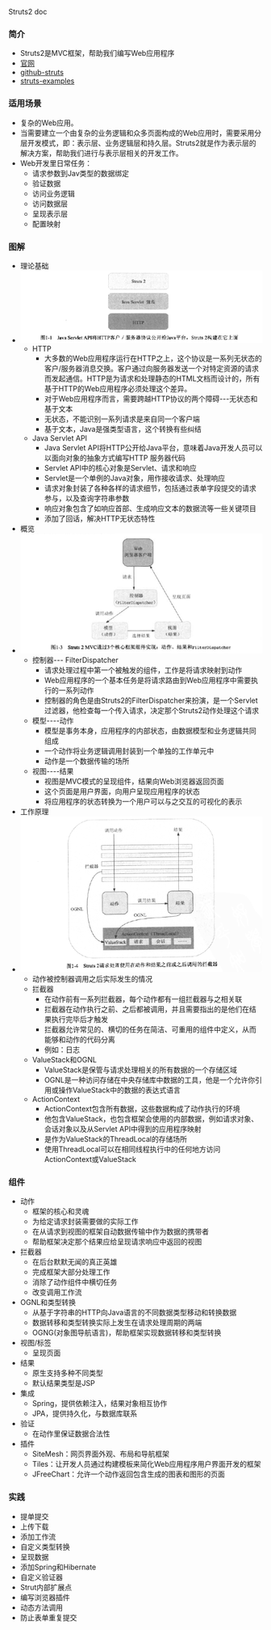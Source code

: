 Struts2 doc

### 简介
- Struts2是MVC框架，帮助我们编写Web应用程序
- [官网](http://struts.apache.org/)
- [github-struts](https://github.com/apache/struts)
- [struts-examples](https://github.com/apache/struts-examples)

### 适用场景
- 复杂的Web应用。
- 当需要建立一个由复杂的业务逻辑和众多页面构成的Web应用时，需要采用分层开发模式，即：表示层、业务逻辑层和持久层。Struts2就是作为表示层的解决方案，帮助我们进行与表示层相关的开发工作。
- Web开发里日常任务：
    - 请求参数到Jav类型的数据绑定
    - 验证数据
    - 访问业务逻辑
    - 访问数据层
    - 呈现表示层
    - 配置映射
### 图解
- 理论基础
- ![001](../images/001.png)
    - HTTP 
        - 大多数的Web应用程序运行在HTTP之上，这个协议是一系列无状态的客户/服务器消息交换。客户通过向服务器发送一个对特定资源的请求而发起通信。HTTP是为请求和处理静态的HTML文档而设计的，所有基于HTTP的Web应用程序必须处理这个差异。
        - 对于Web应用程序而言，需要跨越HTTP协议的两个障碍---无状态和基于文本
        - 无状态，不能识别一系列请求是来自同一个客户端
        - 基于文本，Java是强类型语言，这个转换有些纠结
    - Java Servlet API
        - Java Servlet API将HTTP公开给Java平台，意味着Java开发人员可以以面向对象的抽象方式编写HTTP 服务器代码
        - Servlet API中的核心对象是Servlet、请求和响应
        - Servlet是一个单例的Java对象，用作接收请求、处理响应
        - 请求对象封装了各种各样的请求细节，包括通过表单字段提交的请求参与，以及查询字符串参数
        - 响应对象包含了如响应首部、生成响应文本的数据流等一些关键项目
        - 添加了回话，解决HTTP无状态特性
- 概览
- ![002](../images/002.png)
    - 控制器--- FilterDispatcher
        - 请求处理过程中第一个被触发的组件，工作是将请求映射到动作
        - Web应用程序的一个基本任务是将请求路由到Web应用程序中需要执行的一系列动作
        - 控制器的角色是由Struts2的FilterDispatcher来扮演，是一个Servlet过滤器，他检查每一个传入请求，决定那个Struts2动作处理这个请求
    - 模型----动作
        - 模型是事务本身，应用程序的内部状态，由数据模型和业务逻辑共同组成
        - 一个动作将业务逻辑调用封装到一个单独的工作单元中
        - 动作是一个数据传输的场所
    - 视图----结果
        - 视图是MVC模式的呈现组件，结果向Web浏览器返回页面
        - 这个页面是用户界面，向用户呈现应用程序的状态
        - 将应用程序的状态转换为一个用户可以与之交互的可视化的表示
- 工作原理
- ![003](../images/003.png)
    - 动作被控制器调用之后实际发生的情况
    - 拦截器
        - 在动作前有一系列拦截器，每个动作都有一组拦截器与之相关联
        - 拦截器在动作执行之前、之后都被调用，并且需要指出的是他们在结果执行完毕后才触发
        - 拦截器允许常见的、横切的任务在简洁、可重用的组件中定义，从而能够和动作的代码分离
        - 例如：日志
    - ValueStack和OGNL
        - ValueStack是保管与请求处理相关的所有数据的一个存储区域
        - OGNL是一种访问存储在中央存储库中数据的工具，他是一个允许你引用或操作ValueStack中的数据的表达式语言
    - ActionContext
        - ActionContext包含所有数据，这些数据构成了动作执行的环境
        - 他包含ValueStack，也包含框架会使用的内部数据，例如请求对象、会话对象以及从Servlet API中得到的应用程序映射
        - 是作为ValueStack的ThreadLocal的存储场所
        - 使用ThreadLocal可以在相同线程执行中的任何地方访问ActionContext或ValueStack
### 组件
- 动作
    - 框架的核心和灵魂
    - 为给定请求封装需要做的实际工作
    - 在从请求到视图的框架自动数据传输中作为数据的携带者
    - 帮助框架决定那个结果应给呈现请求响应中返回的视图
- 拦截器
    - 在后台默默无闻的真正英雄
    - 完成框架大部分处理工作
    - 消除了动作组件中横切任务
    - 改变调用工作流
- OGNL和类型转换
    - 从基于字符串的HTTP向Java语言的不同数据类型移动和转换数据
    - 数据转移和类型转换实际上发生在请求处理周期的两端
    - OGNG(对象图导航语言)，帮助框架实现数据转移和类型转换
- 视图/标签
    - 呈现页面
- 结果
    - 原生支持多种不同类型
    - 默认结果类型是JSP
- 集成
    - Spring，提供依赖注入，结果对象相互协作
    - JPA，提供持久化，与数据库联系
- 验证
    - 在动作里保证数据合法性
- 插件
    - SiteMesh：网页界面外观、布局和导航框架
    - Tiles：让开发人员通过构建模板来简化Web应用程序用户界面开发的框架
    - JFreeChart：允许一个动作返回包含生成的图表和图形的页面
### 实践
- 提单提交
- 上传下载
- 添加工作流
- 自定义类型转换
- 呈现数据
- 添加Spring和Hibernate
- 自定义验证器
- Strut内部扩展点
- 编写浏览器插件
- 动态方法调用
- 防止表单重复提交
